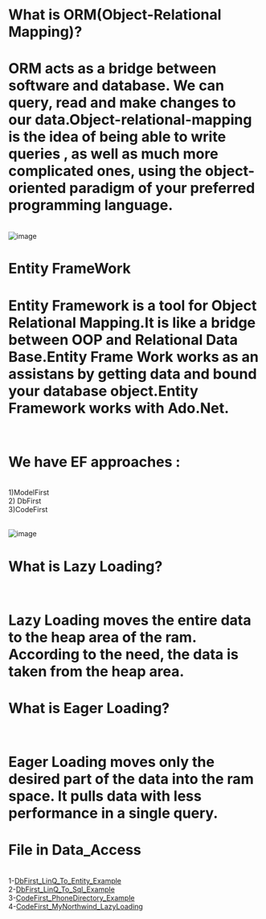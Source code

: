 
# What is ORM(Object-Relational Mapping)?
# ORM acts as a bridge between software and database. We can query, read and make changes to our data.Object-relational-mapping is the idea of being able to write queries , as well as much more complicated ones, using the object-oriented paradigm of your preferred programming language.
<br> ![image](https://user-images.githubusercontent.com/90280719/137193402-eb504d72-a8b7-4efa-83e5-895484e1bb98.png)




# Entity FrameWork
# Entity Framework is a tool for Object Relational Mapping.It is like a bridge between OOP and Relational Data Base.Entity Frame Work works as an assistans by getting data and bound your database object.Entity Framework works with Ado.Net.

# <br> We have EF approaches : 
 <br>  1)ModelFirst
 <br> 2) DbFirst
 <br> 3)CodeFirst
 
 <br> ![image](https://user-images.githubusercontent.com/90280719/137194746-f25d03b7-f030-435d-8c07-b4127df7b9f2.png)

 
# What is Lazy Loading?
# <br> Lazy Loading moves the entire data to the heap area of ​​the ram. According to the need, the data is taken from the heap area.
# What is Eager Loading?
 # <br> Eager Loading moves only the desired part of the data into the ram space. It pulls data with less performance in a single query.
 
 
 # File in Data_Access
<br> 1-[DbFirst_LinQ_To_Entity_Example](https://github.com/SongulSYTRK/Data_Access/tree/master/EntityFramework_DbFirst_L%C4%B0NQ)
<br> 2-[DbFirst_LinQ_To_Sql_Example](https://github.com/SongulSYTRK/Data_Access/tree/master/LinQ_To_Sql_Example)
<br> 3-[CodeFirst_PhoneDirectory_Example](https://github.com/SongulSYTRK/Data_Access/tree/master/CodeFirst_PhoneDirectory_Example)
<br> 4-[CodeFirst_MyNorthwind_LazyLoading](https://github.com/SongulSYTRK/Data_Access/tree/master/Code_First_Example)

